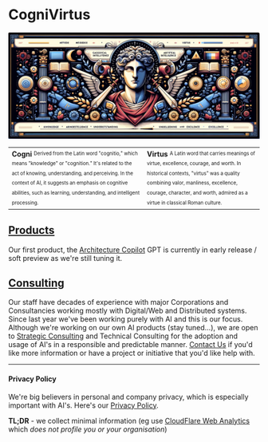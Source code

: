 # CogniVirtus
![CogniVirtus Banner](Images/CogniVirtus%20Banner.jpg)

<style>
  table#noborder td {
    border: none;
    vertical-align: top;
  }
</style>
<table id="noborder">
  <tbody>
    <tr>
      <td>
        <b>Cogni</b>
        <sup><sub>Derived from the Latin word "cognitio," which means "knowledge" or "cognition." It's related to the act of knowing, understanding, and perceiving. In the context of AI, it suggests an emphasis on cognitive abilities, such as learning, understanding, and intelligent processing.</sub></sup>
      </td>
      <td>
        <b>Virtus</b>
        <sup><sub>A Latin word that carries meanings of virtue, excellence, courage, and worth. In historical contexts, "virtus" was a quality combining valor, manliness, excellence, courage, character, and worth, admired as a virtue in classical Roman culture.</sub></sup>
      </td>
    </tr>
  </tbody>
</table>

## [Products](Products/architectureCopilot.md)
Our first product, the [Architecture Copilot](architectureCopilot.md) GPT is currently in early release / soft preview as we're still tuning it.

## [Consulting](Consulting/consulting.md)
Our staff have decades of experience with major Corporations and Consultancies working mostly with Digital/Web and Distributed systems. Since last year we've been working purely with AI and this is our focus. Although we're working on our own AI products (stay tuned...), we are open to [Strategic Consulting](Consulting/strategic.md) and Technical Consulting for the adoption and usage of AI's in a responsible and predictable manner. [Contact Us](contact.md) if you'd like more information or have a project or initiative that you'd like help with.

---

#### Privacy Policy
We're big believers in personal and company privacy, which is especially important with AI's. Here's our [Privacy Policy](privacypolicy.md).

**TL;DR** - we collect minimal information (eg use [CloudFlare Web Analytics](https://www.cloudflare.com/en-au/web-analytics/) which *does not profile you or your organisation*)